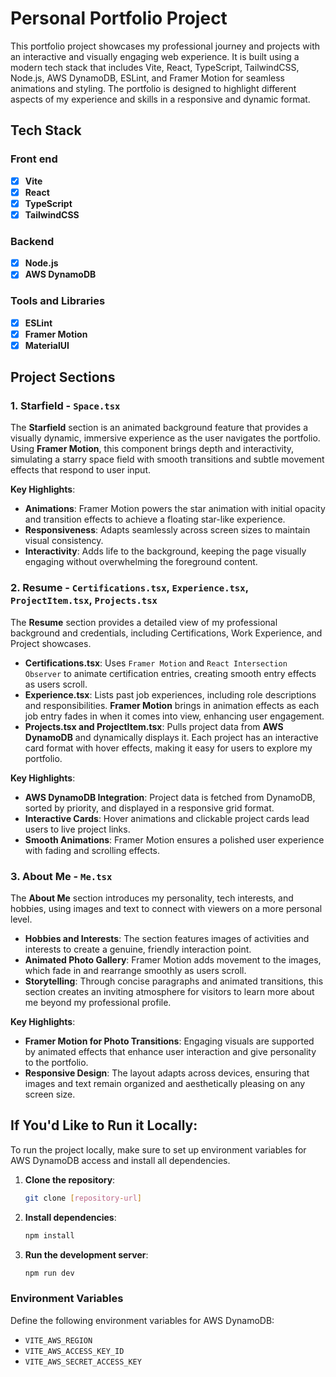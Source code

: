 # Personal Portfolio Project

This portfolio project showcases my professional journey and projects with an interactive and visually engaging web experience. It is built using a modern tech stack that includes Vite, React, TypeScript, TailwindCSS, Node.js, AWS DynamoDB, ESLint, and Framer Motion for seamless animations and styling. The portfolio is designed to highlight different aspects of my experience and skills in a responsive and dynamic format.

## Tech Stack

### Front end
- [x] **Vite**
- [x] **React**
- [x] **TypeScript**
- [x] **TailwindCSS**

### Backend
- [x] **Node.js**
- [x] **AWS DynamoDB**

### Tools and Libraries
- [x] **ESLint**
- [x] **Framer Motion**
- [x] **MaterialUI**

## Project Sections

### 1. Starfield - `Space.tsx`
   The **Starfield** section is an animated background feature that provides a visually dynamic, immersive experience as the user navigates the portfolio. Using **Framer Motion**, this component brings depth and interactivity, simulating a starry space field with smooth transitions and subtle movement effects that respond to user input.

   **Key Highlights**:
   - **Animations**: Framer Motion powers the star animation with initial opacity and transition effects to achieve a floating star-like experience.
   - **Responsiveness**: Adapts seamlessly across screen sizes to maintain visual consistency.
   - **Interactivity**: Adds life to the background, keeping the page visually engaging without overwhelming the foreground content.

### 2. Resume - `Certifications.tsx`, `Experience.tsx`, `ProjectItem.tsx`, `Projects.tsx`
   The **Resume** section provides a detailed view of my professional background and credentials, including Certifications, Work Experience, and Project showcases.

   - **Certifications.tsx**: Uses `Framer Motion` and `React Intersection Observer` to animate certification entries, creating smooth entry effects as users scroll.
   - **Experience.tsx**: Lists past job experiences, including role descriptions and responsibilities. **Framer Motion** brings in animation effects as each job entry fades in when it comes into view, enhancing user engagement.
   - **Projects.tsx and ProjectItem.tsx**: Pulls project data from **AWS DynamoDB** and dynamically displays it. Each project has an interactive card format with hover effects, making it easy for users to explore my portfolio.

   **Key Highlights**:
   - **AWS DynamoDB Integration**: Project data is fetched from DynamoDB, sorted by priority, and displayed in a responsive grid format.
   - **Interactive Cards**: Hover animations and clickable project cards lead users to live project links.
   - **Smooth Animations**: Framer Motion ensures a polished user experience with fading and scrolling effects.

### 3. About Me - `Me.tsx`
   The **About Me** section introduces my personality, tech interests, and hobbies, using images and text to connect with viewers on a more personal level.

   - **Hobbies and Interests**: The section features images of activities and interests to create a genuine, friendly interaction point.
   - **Animated Photo Gallery**: Framer Motion adds movement to the images, which fade in and rearrange smoothly as users scroll.
   - **Storytelling**: Through concise paragraphs and animated transitions, this section creates an inviting atmosphere for visitors to learn more about me beyond my professional profile.

   **Key Highlights**:
   - **Framer Motion for Photo Transitions**: Engaging visuals are supported by animated effects that enhance user interaction and give personality to the portfolio.
   - **Responsive Design**: The layout adapts across devices, ensuring that images and text remain organized and aesthetically pleasing on any screen size.

## If You'd Like to Run it Locally:
To run the project locally, make sure to set up environment variables for AWS DynamoDB access and install all dependencies.

1. **Clone the repository**:
   ```bash
   git clone [repository-url]
   ```
2. **Install dependencies**:
   ```bash
   npm install
   ```
3. **Run the development server**:
   ```bash
   npm run dev
   ```

### Environment Variables

Define the following environment variables for AWS DynamoDB:

- `VITE_AWS_REGION`
- `VITE_AWS_ACCESS_KEY_ID`
- `VITE_AWS_SECRET_ACCESS_KEY`

